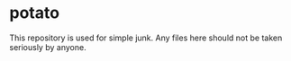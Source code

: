 # potato

This repository is used for simple junk.  Any files here should not be taken seriously by anyone. 
